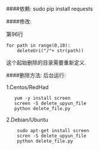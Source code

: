 ####依赖:
sudo pip install requests

####修改:

第96行

```
for path in range(0,10):
    deleteUri("/"+ str(path))
```

这个起始删除的目录需要重新定义.


####删除方法:
后台运行:

1.Centos/RedHad
```
   yum -y install screen
   screen -S delete_upyun_file
   python delete_file.py
```

2.Debian/Ubuntu

```
	sudo apt-get install screen
	scren -S delete_upyun_file
	python delete_file.py
```



